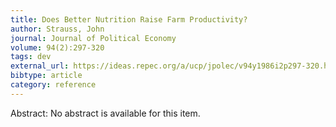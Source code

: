 ```yaml
---
title: Does Better Nutrition Raise Farm Productivity?
author: Strauss, John
journal: Journal of Political Economy
volume: 94(2):297-320
tags: dev
external_url: https://ideas.repec.org/a/ucp/jpolec/v94y1986i2p297-320.html
bibtype: article
category: reference
---
```

Abstract: No abstract is available for this item.
